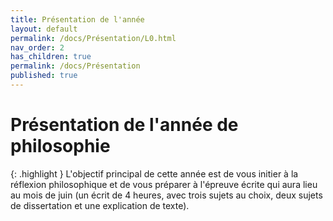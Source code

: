 ```yaml
---
title: Présentation de l'année
layout: default
permalink: /docs/Présentation/L0.html
nav_order: 2
has_children: true
permalink: /docs/Présentation
published: true
---
```


# Présentation de l'année de philosophie

{: .highlight } 
L'objectif principal de cette année est de vous initier à la réflexion philosophique et de vous préparer à l'épreuve écrite qui aura lieu au mois de juin (un écrit de 4 heures, avec trois sujets au choix, deux sujets de dissertation et une explication de texte). 



 